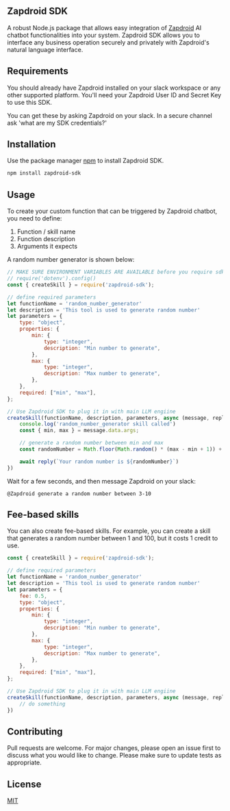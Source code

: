 ## Zapdroid SDK
A robust Node.js package that allows easy integration of [Zapdroid](https://www.zapdroid.io/) AI chatbot functionalities into your system. Zapdroid SDK allows you to interface any business operation securely and privately with Zapdroid's natural language interface.


## Requirements
You should already have Zapdroid installed on your slack workspace or any other supported platform.
You'll need your Zapdroid User ID and Secret Key to use this SDK.

You can get these by asking Zapdroid on your slack. In a secure channel ask 'what are my SDK credentials?'


## Installation
Use the package manager [npm](https://www.npmjs.com/) to install Zapdroid SDK.
```bash
npm install zapdroid-sdk
```

## Usage

To create your custom function that can be triggered by Zapdroid chatbot, you need to define:
1. Function / skill name
2. Function description
3. Arguments it expects

A random number generator is shown below:

```javascript
// MAKE SURE ENVIRONMENT VARIABLES ARE AVAILABLE before you require sdk 
// require('dotenv').config()
const { createSkill } = require('zapdroid-sdk');

// define required parameters
let functionName = 'random_number_generator'
let description = 'This tool is used to generate random number'
let parameters = {
    type: "object",
    properties: {
        min: {
            type: "integer",
            description: "Min number to generate",
        },
        max: {
            type: "integer",
            description: "Max number to generate",
        },
    },
    required: ["min", "max"],
};

// Use Zapdroid SDK to plug it in with main LLM engiine
createSkill(functionName, description, parameters, async (message, reply) => {
    console.log('random_number_generator skill called')
    const { min, max } = message.data.args;

    // generate a random number between min and max
    const randomNumber = Math.floor(Math.random() * (max - min + 1)) + min;

    await reply(`Your random number is ${randomNumber}`)
})
```

Wait for a few seconds, and then message Zapdroid on your slack:
```
@Zapdroid generate a random number between 3-10
```

## Fee-based skills

You can also create fee-based skills. For example, you can create a skill that generates a random number between 1 and 100, but it costs 1 credit to use.

```javascript
const { createSkill } = require('zapdroid-sdk');

// define required parameters
let functionName = 'random_number_generator'
let description = 'This tool is used to generate random number'
let parameters = {
    fee: 0.5,
    type: "object",
    properties: {
        min: {
            type: "integer",
            description: "Min number to generate",
        },
        max: {
            type: "integer",
            description: "Max number to generate",
        },
    },
    required: ["min", "max"],
};

// Use Zapdroid SDK to plug it in with main LLM engiine
createSkill(functionName, description, parameters, async (message, reply) => {
    // do something
})
```

## Contributing
Pull requests are welcome. For major changes, please open an issue first to discuss what you would like to change.
Please make sure to update tests as appropriate.


## License
[MIT](https://choosealicense.com/licenses/mit/)